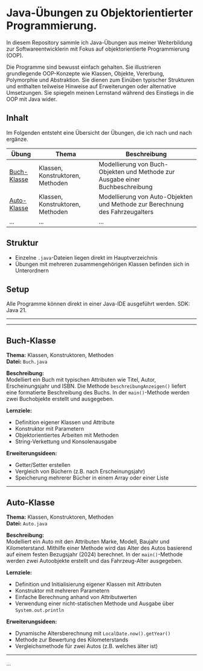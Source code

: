 # Java-Übungen zu Objektorientierter Programmierung.

In diesem Repository sammle ich Java-Übungen aus meiner Weiterbildung zur Softwareentwicklerin mit Fokus auf objektorientierte Programmierung (OOP).

Die Programme sind bewusst einfach gehalten. Sie illustrieren grundlegende OOP-Konzepte wie Klassen, Objekte, Vererbung, Polymorphie und Abstraktion. Sie dienen zum Einüben typischer Strukturen und enthalten teilweise Hinweise auf Erweiterungen oder alternative Umsetzungen. Sie spiegeln meinen Lernstand während des Einstiegs in die OOP mit Java wider.


## Inhalt

Im Folgenden entsteht eine Übersicht der Übungen, die ich nach und nach ergänze.


| Übung                       | Thema                            | Beschreibung                                                                  |
|-----------------------------|----------------------------------|-------------------------------------------------------------------------------|
| [Buch-Klasse](#buch-klasse) | Klassen, Konstruktoren, Methoden | Modellierung von Buch-Objekten und Methode zur Ausgabe einer Buchbeschreibung |
| [Auto-Klasse](#auto-klasse) | Klassen, Konstruktoren, Methoden | Modellierung von Auto-Objekten und Methode zur Berechnung des Fahrzeugalters  |
| ...                         | ...                              | ...                                                                           |


## Struktur

- Einzelne `.java`-Dateien liegen direkt im Hauptverzeichnis
- Übungen mit mehreren zusammengehörigen Klassen befinden sich in Unterordnern

## Setup
Alle Programme können direkt in einer Java-IDE ausgeführt werden. SDK: Java 21.

---

---
## Buch-Klasse

**Thema:** Klassen, Konstruktoren, Methoden  
**Datei:** `Buch.java`

**Beschreibung:**  
Modelliert ein Buch mit typischen Attributen wie Titel, Autor, Erscheinungsjahr und ISBN. Die Methode `beschreibungAnzeigen()` liefert eine formatierte Beschreibung des Buchs. In der `main()`-Methode werden zwei Buchobjekte erstellt und ausgegeben.

**Lernziele:**
- Definition eigener Klassen und Attribute
- Konstruktor mit Parametern
- Objektorientiertes Arbeiten mit Methoden
- String-Verkettung und Konsolenausgabe

**Erweiterungsideen:**
- Getter/Setter erstellen
- Vergleich von Büchern (z.B. nach Erscheinungsjahr)
- Speicherung mehrerer Bücher in einem Array oder einer Liste
---
## Auto-Klasse

**Thema:** Klassen, Konstruktoren, Methoden  
**Datei:** `Auto.java`

**Beschreibung:**  
Modelliert ein Auto mit den Attributen Marke, Modell, Baujahr und Kilometerstand. Mithilfe einer Methode wird das Alter des Autos basierend auf einem festen Bezugsjahr (2024) berechnet. In der `main()`-Methode werden zwei Autoobjekte erstellt und das Fahrzeug-Alter ausgegeben.

**Lernziele:**
- Definition und Initialisierung eigener Klassen mit Attributen
- Konstruktor mit mehreren Parametern
- Einfache Berechnung anhand von Attributwerten
- Verwendung einer nicht-statischen Methode und Ausgabe über `System.out.println`

**Erweiterungsideen:**
- Dynamische Altersberechnung mit `LocalDate.now().getYear()`
- Methode zur Bewertung des Kilometerstands
- Vergleichsmethode für zwei Autos (z.B. welches älter ist)
---
...